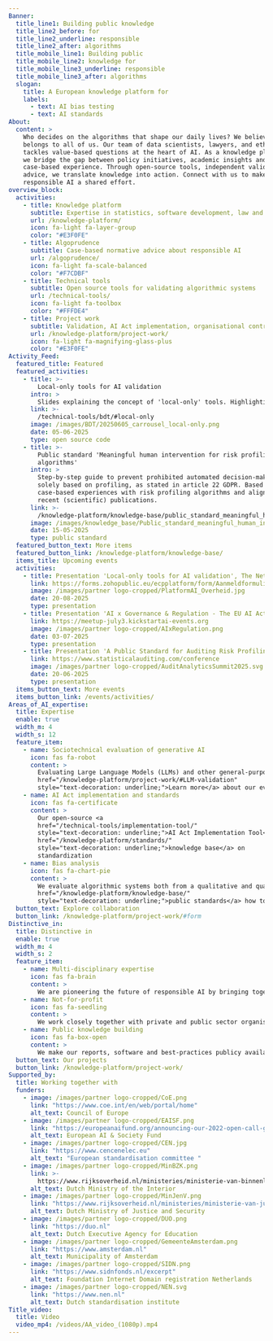 ```yaml
---
Banner:
  title_line1: Building public knowledge
  title_line2_before: for
  title_line2_underline: responsible
  title_line2_after: algorithms
  title_mobile_line1: Building public
  title_mobile_line2: knowledge for
  title_mobile_line3_underline: responsible
  title_mobile_line3_after: algorithms
  slogan:
    title: A European knowledge platform for
    labels:
      - text: AI bias testing
      - text: AI standards
About:
  content: >
    Who decides on the algorithms that shape our daily lives? We believe this
    belongs to all of us. Our team of data scientists, lawyers, and ethicists
    tackles value-based questions at the heart of AI. As a knowledge platform,
    we bridge the gap between policy initiatives, academic insights and
    case-based experience. Through open-source tools, independent validation and
    advice, we translate knowledge into action. Connect with us to make
    responsible AI a shared effort.
overview_block:
  activities:
    - title: Knowledge platform
      subtitle: Expertise in statistics, software development, law and ethics
      url: /knowledge-platform/
      icon: fa-light fa-layer-group
      color: "#E3F0FE"
    - title: Algoprudence
      subtitle: Case-based normative advice about responsible AI
      url: /algoprudence/
      icon: fa-light fa-scale-balanced
      color: "#F7CDBF"
    - title: Technical tools
      subtitle: Open source tools for validating algorithmic systems
      url: /technical-tools/
      icon: fa-light fa-toolbox
      color: "#FFFDE4"
    - title: Project work
      subtitle: Validation, AI Act implementation, organisational control measures etc. 
      url: /knowledge-platform/project-work/
      icon: fa-light fa-magnifying-glass-plus
      color: "#E3F0FE"
Activity_Feed:
  featured_title: Featured
  featured_activities:
    - title: >-
        Local-only tools for AI validation
      intro: >
        Slides explaining the concept of 'local-only' tools. Highlighting similarities and differences with cloud computing, including examples how Algorithm Audit's open source software can be used for unsupervised bias detection and synthetic data generation tool.
      link: >-
        /technical-tools/bdt/#local-only
      image: /images/BDT/20250605_carrousel_local-only.png
      date: 05-06-2025
      type: open source code
    - title: >-
        Public standard 'Meaningful human intervention for risk profiling
        algorithms'
      intro: >
        Step-by-step guide to prevent prohibited automated decision-making
        solely based on profiling, as stated in article 22 GDPR. Based on
        case-based experiences with risk profiling algorithms and aligned with
        recent (scientific) publications.
      link: >-
        /knowledge-platform/knowledge-base/public_standard_meaningful_human_intervention/
      image: /images/knowledge_base/Public_standard_meaningful_human_intervention.png
      date: 15-05-2025
      type: public standard
  featured_button_text: More items
  featured_button_link: /knowledge-platform/knowledge-base/
  items_title: Upcoming events
  activities:
    - title: Presentation 'Local-only tools for AI validation', The Netherlands Platform AI & Government
      link: https://forms.zohopublic.eu/ecpplatform/form/AanmeldformulieronlineAIlunchbreaksessies/formperma/9n7oFcEAlLYZtxJ73sMRbsNiPMDYHeMaIAFcUc7fWOA
      image: /images/partner logo-cropped/PlatformAI_Overheid.jpg
      date: 20-08-2025
      type: presentation
    - title: Presentation 'AI x Governance & Regulation - The EU AI Act is here', Big Data Republic and Kickstart AI
      link: https://meetup-july3.kickstartai-events.org
      image: /images/partner logo-cropped/AIxRegulation.png
      date: 03-07-2025
      type: presentation
    - title: Presentation 'A Public Standard for Auditing Risk Profiling Algorithms', Audit Analytics Summit 2025, Nyenrode Business University and Utrecht University
      link: https://www.statisticalauditing.com/conference
      image: /images/partner logo-cropped/AuditAnalyticsSummit2025.svg
      date: 20-06-2025
      type: presentation
  items_button_text: More events
  items_button_link: /events/activities/
Areas_of_AI_expertise:
  title: Expertise
  enable: true
  width_m: 4
  width_s: 12
  feature_item:
    - name: Sociotechnical evaluation of generative AI
      icon: fas fa-robot
      content: >
        Evaluating Large Language Models (LLMs) and other general-purpose AI models for robustness, privacy and AI Act compliance. Based on real-world examples, are developing a framework to analyze content filters, guardrails and user interaction design choices. <a
        href="/knowledge-platform/project-work/#LLM-validation"
        style="text-decoration: underline;">Learn more</a> about our evaluation framework.
    - name: AI Act implementation and standards
      icon: fas fa-certificate
      content: >
        Our open-source <a
        href="/technical-tools/implementation-tool/"
        style="text-decoration: underline;">AI Act Implementation Tool</a> helps organizations identifying AI systems and assigning the right risk category. As a member of Dutch and European standardization organisations NEN and CEN-CENELEC, Algorithm Audit monitors and contributes to the development of standards for AI systems. See also our public <a
        href="/knowledge-platform/standards/"
        style="text-decoration: underline;">knowledge base</a> on
        standardization
    - name: Bias analysis
      icon: fas fa-chart-pie
      content: >
        We evaluate algorithmic systems both from a qualitative and quantitative dimension. Besides expertise about data analysis and AI engineering, we possess have in-depth knowledge of legal frameworks concerning non-discrimination, automated decision-making and organizational risk management. See our <a
        href="/knowledge-platform/knowledge-base/"
        style="text-decoration: underline;">public standards</a> how to deploy algorithmic systems responsibly.
  button_text: Explore collaboration
  button_link: /knowledge-platform/project-work/#form
Distinctive_in:
  title: Distinctive in
  enable: true
  width_m: 4
  width_s: 2
  feature_item:
    - name: Multi-disciplinary expertise
      icon: fas fa-brain
      content: >
        We are pioneering the future of responsible AI by bringing together expertise in statistics, software development, law and ethics. Our work is widely read throughout Europe and beyond.
    - name: Not-for-profit
      icon: fas fa-seedling
      content: >
        We work closely together with private and public sector organisations, regulators and policy makers to foster knowledge exchange about responsible AI. Working nonprofit suits our activities and goals best.
    - name: Public knowledge building
      icon: fas fa-box-open
      content: >
        We make our reports, software and best-practices publicy available, contributing to collective knowledge on the responsible deployment and use of AI. We prioritize public knowledge building over protecting our intellectual property.
  button_text: Our projects
  button_link: /knowledge-platform/project-work/
Supported_by:
  title: Working together with
  funders:
    - image: /images/partner logo-cropped/CoE.png
      link: "https://www.coe.int/en/web/portal/home"
      alt_text: Council of Europe
    - image: /images/partner logo-cropped/EAISF.png
      link: "https://europeanaifund.org/announcing-our-2022-open-call-grantees/"
      alt_text: European AI & Society Fund
    - image: /images/partner logo-cropped/CEN.jpg
      link: "https://www.cencenelec.eu"
      alt_text: "European standardisation committee "
    - image: /images/partner logo-cropped/MinBZK.png
      link: >-
        https://www.rijksoverheid.nl/ministeries/ministerie-van-binnenlandse-zaken-en-koninkrijksrelaties
      alt_text: Dutch Ministry of the Interior
    - image: /images/partner logo-cropped/MinJenV.png
      link: "https://www.rijksoverheid.nl/ministeries/ministerie-van-justitie-en-veiligheid"
      alt_text: Dutch Ministry of Justice and Security
    - image: /images/partner logo-cropped/DUO.png
      link: "https://duo.nl"
      alt_text: Dutch Executive Agency for Education
    - image: /images/partner logo-cropped/GemeenteAmsterdam.png
      link: "https://www.amsterdam.nl"
      alt_text: Municipality of Amsterdam
    - image: /images/partner logo-cropped/SIDN.png
      link: "https://www.sidnfonds.nl/excerpt"
      alt_text: Foundation Internet Domain registration Netherlands
    - image: /images/partner logo-cropped/NEN.svg
      link: "https://www.nen.nl"
      alt_text: Dutch standardisation institute
Title_video:
  title: Video
  video_mp4: /videos/AA_video_(1080p).mp4
---
```

